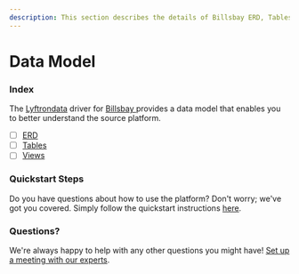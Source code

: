 ```yaml
---
description: This section describes the details of Billsbay ERD, Tables, and Views.
---
```


# Data Model

### Index

The  [Lyftrondata](https://www.lyftrondata.com/) driver for [Billsbay](https://www.lyftrondata.com/integration/billsbay/)[ ](https://www.lyftrondata.com/integration/billsbay/)provides a data model that enables you to better understand the source platform.

* [ ] [ERD](../../../finance-analytics/billsbay/data-model/erd.md)
* [ ] [Tables](../../../finance-analytics/billsbay/data-model/tables.md)
* [ ] [Views](../../../finance-analytics/billsbay/data-model/views.md)

### Quickstart Steps

Do you have questions about how to use the platform? Don't worry; we've got you covered. Simply follow the quickstart instructions [here](../../../../quickstart-steps.md).

### Questions? <a href="#questions" id="questions"></a>

We're always happy to help with any other questions you might have! [Set up a meeting with our experts](https://www.lyftrondata.com/book-a-meeting/).

